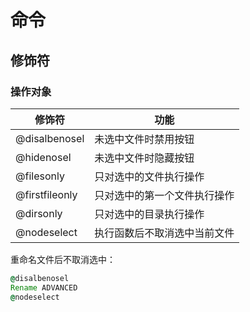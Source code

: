 # 命令
## 修饰符
### 操作对象
修饰符 | 功能
--- | ---
@disalbenosel | 未选中文件时禁用按钮
@hidenosel | 未选中文件时隐藏按钮
@filesonly | 只对选中的文件执行操作
@firstfileonly | 只对选中的第一个文件执行操作
@dirsonly | 只对选中的目录执行操作
@nodeselect | 执行函数后不取消选中当前文件

重命名文件后不取消选中：
```cmd
@disalbenosel
Rename ADVANCED
@nodeselect
```